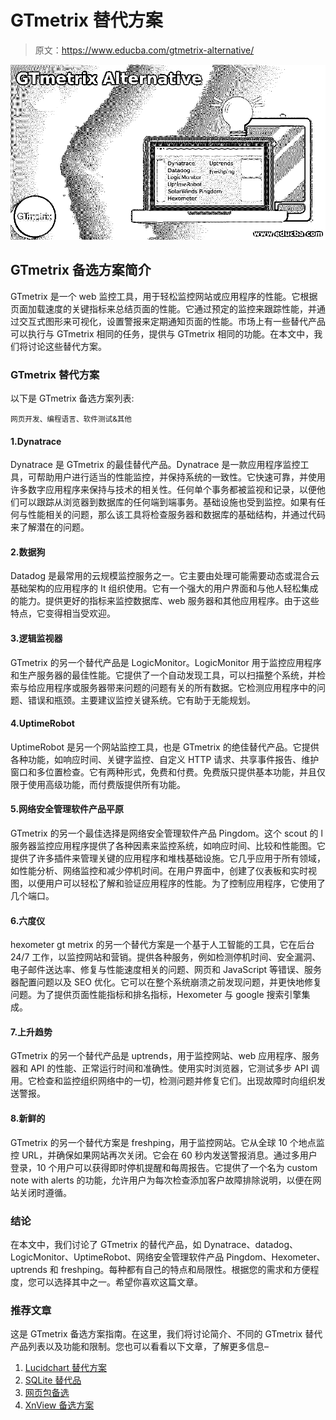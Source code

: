 # GTmetrix 替代方案

> 原文：<https://www.educba.com/gtmetrix-alternative/>

![GTmetrix Alternative](img/39dbbe97e4d9bfa54b83fb07fa13b4da.png)



## GTmetrix 备选方案简介

GTmetrix 是一个 web 监控工具，用于轻松监控网站或应用程序的性能。它根据页面加载速度的关键指标来总结页面的性能。它通过预定的监控来跟踪性能，并通过交互式图形来可视化，设置警报来定期通知页面的性能。市场上有一些替代产品可以执行与 GTmetrix 相同的任务，提供与 GTmetrix 相同的功能。在本文中，我们将讨论这些替代方案。

### GTmetrix 替代方案

以下是 GTmetrix 备选方案列表:

<small>网页开发、编程语言、软件测试&其他</small>

#### 1.Dynatrace

Dynatrace 是 GTmetrix 的最佳替代产品。Dynatrace 是一款应用程序监控工具，可帮助用户进行适当的性能监控，并保持系统的一致性。它快速可靠，并使用许多数字应用程序来保持与技术的相关性。任何单个事务都被监视和记录，以便他们可以跟踪从浏览器到数据库的任何端到端事务。基础设施也受到监控。如果有任何与性能相关的问题，那么该工具将检查服务器和数据库的基础结构，并通过代码来了解潜在的问题。

#### 2.数据狗

Datadog 是最常用的云规模监控服务之一。它主要由处理可能需要动态或混合云基础架构的应用程序的 It 组织使用。它有一个强大的用户界面和与他人轻松集成的能力。提供更好的指标来监控数据库、web 服务器和其他应用程序。由于这些特点，它变得相当受欢迎。

#### 3.逻辑监视器

GTmetrix 的另一个替代产品是 LogicMonitor。LogicMonitor 用于监控应用程序和生产服务器的最佳性能。它提供了一个自动发现工具，可以扫描整个系统，并检索与给应用程序或服务器带来问题的问题有关的所有数据。它检测应用程序中的问题、错误和瓶颈。主要建议监控关键系统。它有助于无能规划。

#### 4.UptimeRobot

UptimeRobot 是另一个网站监控工具，也是 GTmetrix 的绝佳替代产品。它提供各种功能，如响应时间、关键字监控、自定义 HTTP 请求、共享事件报告、维护窗口和多位置检查。它有两种形式，免费和付费。免费版只提供基本功能，并且仅限于使用高级功能，而付费版提供所有功能。

#### 5.网络安全管理软件产品平原

GTmetrix 的另一个最佳选择是网络安全管理软件产品 Pingdom。这个 scout 的 l 服务器监控应用程序提供了各种因素来监控系统，如响应时间、比较和性能图。它提供了许多插件来管理关键的应用程序和堆栈基础设施。它几乎应用于所有领域，如性能分析、网络监控和减少停机时间。在用户界面中，创建了仪表板和实时视图，以便用户可以轻松了解和验证应用程序的性能。为了控制应用程序，它使用了几个端口。

#### 6.六度仪

hexometer gt metrix 的另一个替代方案是一个基于人工智能的工具，它在后台 24/7 工作，以监控网站和营销。提供各种服务，例如检测停机时间、安全漏洞、电子邮件送达率、修复与性能速度相关的问题、网页和 JavaScript 等错误、服务器配置问题以及 SEO 优化。它可以在整个系统崩溃之前发现问题，并更快地修复问题。为了提供页面性能指标和排名指标，Hexometer 与 google 搜索引擎集成。

#### 7.上升趋势

GTmetrix 的另一个替代产品是 uptrends，用于监控网站、web 应用程序、服务器和 API 的性能、正常运行时间和准确性。使用实时浏览器，它测试多步 API 调用。它检查和监控组织网络中的一切，检测问题并修复它们。出现故障时向组织发送警报。

#### 8.新鲜的

GTmetrix 的另一个替代方案是 freshping，用于监控网站。它从全球 10 个地点监控 URL，并确保如果网站再次关闭。它会在 60 秒内发送警报消息。通过多用户登录，10 个用户可以获得即时停机提醒和每周报告。它提供了一个名为 custom note with alerts 的功能，允许用户为每次检查添加客户故障排除说明，以便在网站关闭时遵循。

### 结论

在本文中，我们讨论了 GTmetrix 的替代产品，如 Dynatrace、datadog、LogicMonitor、UptimeRobot、网络安全管理软件产品 Pingdom、Hexometer、uptrends 和 freshping。每种都有自己的特点和局限性。根据您的需求和方便程度，您可以选择其中之一。希望你喜欢这篇文章。

### 推荐文章

这是 GTmetrix 备选方案指南。在这里，我们将讨论简介、不同的 GTmetrix 替代产品列表以及功能和限制。您也可以看看以下文章，了解更多信息–

1.  [Lucidchart 替代方案](https://www.educba.com/lucidchart-alternative/)
2.  [SQLite 替代品](https://www.educba.com/sqlite-alternatives/)
3.  [网页包备选](https://www.educba.com/webpack-alternative/)
4.  [XnView 备选方案](https://www.educba.com/xnview-alternatives/)





